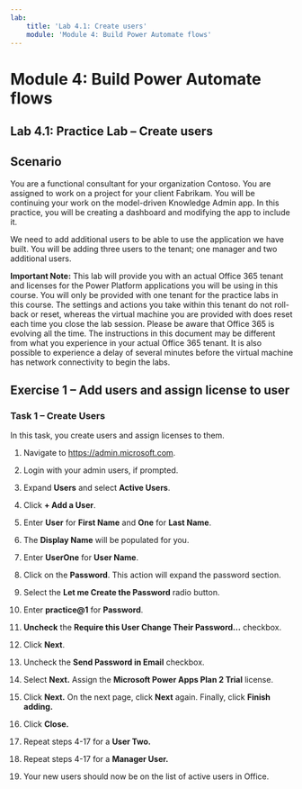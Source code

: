 ```yaml
---
lab:
    title: 'Lab 4.1: Create users'
    module: 'Module 4: Build Power Automate flows'
---
```


Module 4: Build Power Automate flows
==================

## Lab 4.1: Practice Lab – Create users

Scenario
--------

You are a functional consultant for your organization Contoso. You are assigned
to work on a project for your client Fabrikam. You will be continuing your work
on the model-driven Knowledge Admin app. In this practice, you will be creating
a dashboard and modifying the app to include it.

We need to add additional users to be able to use the application we have built.
You will be adding three users to the tenant; one manager and two additional
users.

**Important Note:** This lab will provide you with an actual Office 365 tenant
and licenses for the Power Platform applications you will be using in this
course. You will only be provided with one tenant for the practice labs in this
course. The settings and actions you take within this tenant do not roll-back or
reset, whereas the virtual machine you are provided with does reset each time
you close the lab session. Please be aware that Office 365 is evolving all the time. The
instructions in this document may be different from what you experience in your
actual Office 365 tenant. It is also possible to experience a delay of several
minutes before the virtual machine has network connectivity to begin the labs.

Exercise 1 – Add users and assign license to user
-------------------------------------------------

### Task 1 – Create Users

In this task, you create users and assign licenses to them.

1.  Navigate to https://admin.microsoft.com.

2.  Login with your admin users, if prompted.

3.  Expand **Users** and select **Active Users**.

4.  Click **+ Add a User**.

5.  Enter **User** for **First Name** and **One** for **Last Name**.

6.  The **Display Name** will be populated for you.

7.  Enter **UserOne** for **User Name**.

8.  Click on the **Password**. This action will expand the password section.

9.  Select the **Let me Create the Password** radio button.

10. Enter **practice@1** for **Password**.

11. **Uncheck** the **Require this User Change Their Password…** checkbox.

14. Click **Next**.

15. Uncheck the **Send Password in Email** checkbox.

16. Select **Next.** Assign the **Microsoft Power Apps Plan 2 Trial** license. 

16. Click **Next.** On the next page, click **Next** again. Finally, click **Finish adding.** 

17. Click **Close.**

18. Repeat steps 4-17 for a **User Two.**

19. Repeat steps 4-17 for a **Manager User.**

39. Your new users should now be on the list of active users in Office.
